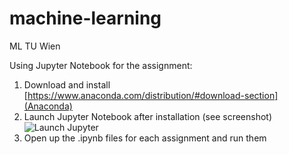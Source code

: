 # machine-learning
ML TU Wien

Using Jupyter Notebook for the assignment:

1) Download and install [https://www.anaconda.com/distribution/#download-section](Anaconda) 
2) Launch Jupyter Notebook after installation (see screenshot)
![Launch Jupyter](https://i.imgur.com/EXC04Xa.png "Launch Jupyter")
3) Open up the .ipynb files for each assignment and run them
